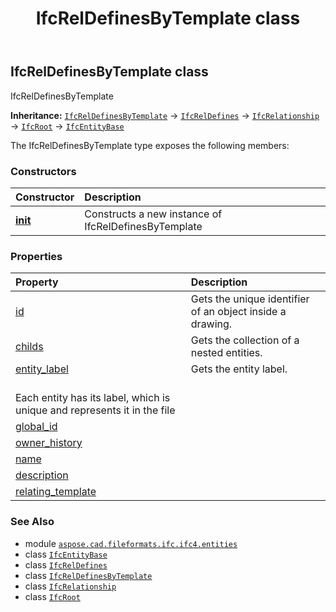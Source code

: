 ﻿---
title: IfcRelDefinesByTemplate class
second_title: Aspose.CAD for Python via .NET API References
description: 
type: docs
weight: 5500
url: /python-net/aspose.cad.fileformats.ifc.ifc4.entities/ifcreldefinesbytemplate/
is_root: false
---

## IfcRelDefinesByTemplate class

IfcRelDefinesByTemplate



**Inheritance:** [`IfcRelDefinesByTemplate`](/cad/python-net/aspose.cad.fileformats.ifc.ifc4.entities/ifcreldefinesbytemplate) → 
[`IfcRelDefines`](/cad/python-net/aspose.cad.fileformats.ifc.ifc4.entities/ifcreldefines) → 
[`IfcRelationship`](/cad/python-net/aspose.cad.fileformats.ifc.ifc4.entities/ifcrelationship) → 
[`IfcRoot`](/cad/python-net/aspose.cad.fileformats.ifc.ifc4.entities/ifcroot) → 
[`IfcEntityBase`](/cad/python-net/aspose.cad.fileformats.ifc/ifcentitybase)



The IfcRelDefinesByTemplate type exposes the following members:

### Constructors
| Constructor | Description |
| :- | :- |
| [__init__](/cad/python-net/aspose.cad.fileformats.ifc.ifc4.entities/ifcreldefinesbytemplate/__init__/#) | Constructs a new instance of IfcRelDefinesByTemplate |


### Properties
| Property | Description |
| :- | :- |
| [id](/cad/python-net/aspose.cad.fileformats.ifc.ifc4.entities/ifcreldefinesbytemplate/id) | Gets the unique identifier of an object inside a drawing. |
| [childs](/cad/python-net/aspose.cad.fileformats.ifc.ifc4.entities/ifcreldefinesbytemplate/childs) | Gets the collection of a nested entities. |
| [entity_label](/cad/python-net/aspose.cad.fileformats.ifc.ifc4.entities/ifcreldefinesbytemplate/entity_label) | Gets the entity label.<br/>Each entity has its label, which is unique and represents it in the file |
| [global_id](/cad/python-net/aspose.cad.fileformats.ifc.ifc4.entities/ifcreldefinesbytemplate/global_id) |  |
| [owner_history](/cad/python-net/aspose.cad.fileformats.ifc.ifc4.entities/ifcreldefinesbytemplate/owner_history) |  |
| [name](/cad/python-net/aspose.cad.fileformats.ifc.ifc4.entities/ifcreldefinesbytemplate/name) |  |
| [description](/cad/python-net/aspose.cad.fileformats.ifc.ifc4.entities/ifcreldefinesbytemplate/description) |  |
| [relating_template](/cad/python-net/aspose.cad.fileformats.ifc.ifc4.entities/ifcreldefinesbytemplate/relating_template) |  |



### See Also
* module [`aspose.cad.fileformats.ifc.ifc4.entities`](..)
* class [`IfcEntityBase`](/cad/python-net/aspose.cad.fileformats.ifc/ifcentitybase)
* class [`IfcRelDefines`](/cad/python-net/aspose.cad.fileformats.ifc.ifc4.entities/ifcreldefines)
* class [`IfcRelDefinesByTemplate`](/cad/python-net/aspose.cad.fileformats.ifc.ifc4.entities/ifcreldefinesbytemplate)
* class [`IfcRelationship`](/cad/python-net/aspose.cad.fileformats.ifc.ifc4.entities/ifcrelationship)
* class [`IfcRoot`](/cad/python-net/aspose.cad.fileformats.ifc.ifc4.entities/ifcroot)

